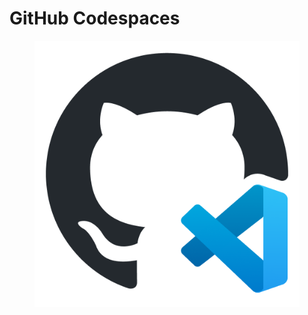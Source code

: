 # GitHub Codespaces

<figure><img src="../.gitbook/assets/github-codespaces-logo.png" alt=""><figcaption></figcaption></figure>
